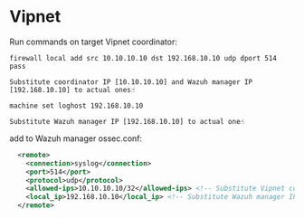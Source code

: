 # Vipnet

Run commands on target Vipnet coordinator:
```
firewall local add src 10.10.10.10 dst 192.168.10.10 udp dport 514 pass
```
```Substitute coordinator IP [10.10.10.10] and Wazuh manager IP [192.168.10.10] to actual ones☝️```
```
machine set loghost 192.168.10.10
```
```Substitute Wazuh manager IP [192.168.10.10] to actual one☝️```

add to Wazuh manager ossec.conf:
 <!-- Vipnet coordinator events -->
```xml  
  <remote>
    <connection>syslog</connection>
    <port>514</port>
    <protocol>udp</protocol>
    <allowed-ips>10.10.10.10/32</allowed-ips> <!-- Substitute Vipnet coordinator IP [10.10.10.10] to actual one -->
    <local_ip>192.168.10.10</local_ip> <!-- Substitute Wazuh manager IP [192.168.10.10] to actual one -->
  </remote>
```
